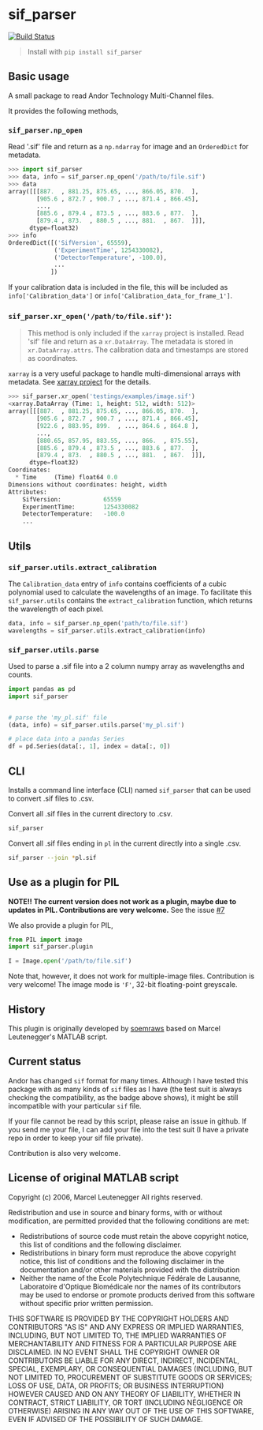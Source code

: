sif_parser
============

[![Build Status](https://travis-ci.com/fujiisoup/sif_parser.svg?branch=master)](https://travis-ci.com/fujiisoup/sif_parser)

> Install with `pip install sif_parser`

## Basic usage

A small package to read Andor Technology Multi-Channel files.

It provides the following methods,

### `sif_parser.np_open`

Read '.sif' file and return as a `np.ndarray` for image and an `OrderedDict` for metadata.

```python
>>> import sif_parser
>>> data, info = sif_parser.np_open('/path/to/file.sif')
>>> data
array([[[887.  , 881.25, 875.65, ..., 866.05, 870.  ],
        [905.6 , 872.7 , 900.7 , ..., 871.4 , 866.45],
        ...,
        [885.6 , 879.4 , 873.5 , ..., 883.6 , 877.  ],
        [879.4 , 873.  , 880.5 , ..., 881.  , 867.  ]]],
      dtype=float32)
>>> info
OrderedDict([('SifVersion', 65559),
             ('ExperimentTime', 1254330082),
             ('DetectorTemperature', -100.0),
             ...
            ])
```

If your calibration data is included in the file, this will be included as
`info['Calibration_data']` or `info['Calibration_data_for_frame_1']`.

### `sif_parser.xr_open('/path/to/file.sif')`:

> This method is only included if the `xarray` project is installed.
Read 'sif' file and return as a `xr.DataArray`.
The metadata is stored in `xr.DataArray.attrs`.
The calibration data and timestamps are stored as coordinates.

`xarray` is a very useful package to handle multi-dimensional arrays with metadata.
See [xarray project](http://xarray.pydata.org) for the details.

```python
>>> sif_parser.xr_open('testings/examples/image.sif')
<xarray.DataArray (Time: 1, height: 512, width: 512)>
array([[[887.  , 881.25, 875.65, ..., 866.05, 870.  ],
        [905.6 , 872.7 , 900.7 , ..., 871.4 , 866.45],
        [922.6 , 883.95, 899.  , ..., 864.6 , 864.8 ],
        ...,
        [880.65, 857.95, 883.55, ..., 866.  , 875.55],
        [885.6 , 879.4 , 873.5 , ..., 883.6 , 877.  ],
        [879.4 , 873.  , 880.5 , ..., 881.  , 867.  ]]],
      dtype=float32)
Coordinates:
  * Time     (Time) float64 0.0
Dimensions without coordinates: height, width
Attributes:
    SifVersion:            65559
    ExperimentTime:        1254330082
    DetectorTemperature:   -100.0
    ...
```

## Utils

### `sif_parser.utils.extract_calibration`
The `Calibration_data` entry of `info` contains coefficients of a cubic
polynomial used to calculate the wavelengths of an image.
To facilitate this `sif_parser.utils` contains the `extract_calibration`
function, which returns the wavelength of each pixel.

```python
data, info = sif_parser.np_open('path/to/file.sif')
wavelengths = sif_parser.utils.extract_calibration(info)
```

### `sif_parser.utils.parse`
Used to parse a .sif file into a 2 column numpy array as wavelengths and counts.

```python
import pandas as pd
import sif_parser


# parse the 'my_pl.sif' file
(data, info) = sif_parser.utils.parse('my_pl.sif')

# place data into a pandas Series
df = pd.Series(data[:, 1], index = data[:, 0])
```

## CLI

Installs a command line interface (CLI) named `sif_parser` that can be used to
convert .sif files to .csv.

Convert all .sif files in the current directory to .csv.
```bash
sif_parser
```

Convert all .sif files ending in `pl` in the current directly into a single .csv.
```bash
sif_parser --join *pl.sif
```

## Use as a plugin for PIL

**NOTE!!  The current version does not work as a plugin, maybe due to updates in PIL. Contributions are very welcome.**
See the issue [#7](https://github.com/fujiisoup/sif_reader/issues/7)

We also provide a plugin for PIL,

```python
from PIL import image
import sif_parser.plugin

I = Image.open('/path/to/file.sif')
```

Note that, however, it does not work for multiple-image files.
Contribution is very welcome!
The image mode is `'F'`, 32-bit floating-point greyscale.


## History

This plugin is originally developed by [soemraws](https://github.com/soemraws)
based on Marcel Leutenegger's MATLAB script.


## Current status

Andor has changed `sif` format for many times.
Although I have tested this package with as many kinds of `sif` files as I have
(the test suit is always checking the compatibility, as the badge above shows),
it might be still incompatible with your particular `sif` file.

If your file cannot be read by this script,
please raise an issue in github.
If you send me your file, I can add your file into the test suit
(I have a private repo in order to keep your sif file private).

Contribution is also very welcome.


## License of original MATLAB script

Copyright (c) 2006, Marcel Leutenegger
All rights reserved.

Redistribution and use in source and binary forms, with or without
modification, are permitted provided that the following conditions are
met:
* Redistributions of source code must retain the above copyright notice, this list of conditions and the following disclaimer.
* Redistributions in binary form must reproduce the above copyright notice, this list of conditions and the following disclaimer in the documentation and/or other materials provided with the distribution
* Neither the name of the Ecole Polytechnique Fédérale de Lausanne, Laboratoire d'Optique Biomédicale nor the names of its contributors may be used to endorse or promote products derived from this software without specific prior written permission.

THIS SOFTWARE IS PROVIDED BY THE COPYRIGHT HOLDERS AND CONTRIBUTORS "AS IS"
AND ANY EXPRESS OR IMPLIED WARRANTIES, INCLUDING, BUT NOT LIMITED TO, THE
IMPLIED WARRANTIES OF MERCHANTABILITY AND FITNESS FOR A PARTICULAR PURPOSE
ARE DISCLAIMED. IN NO EVENT SHALL THE COPYRIGHT OWNER OR CONTRIBUTORS BE
LIABLE FOR ANY DIRECT, INDIRECT, INCIDENTAL, SPECIAL, EXEMPLARY, OR
CONSEQUENTIAL DAMAGES (INCLUDING, BUT NOT LIMITED TO, PROCUREMENT OF
SUBSTITUTE GOODS OR SERVICES; LOSS OF USE, DATA, OR PROFITS; OR BUSINESS
INTERRUPTION) HOWEVER CAUSED AND ON ANY THEORY OF LIABILITY, WHETHER IN
CONTRACT, STRICT LIABILITY, OR TORT (INCLUDING NEGLIGENCE OR OTHERWISE)
ARISING IN ANY WAY OUT OF THE USE OF THIS SOFTWARE, EVEN IF ADVISED OF THE
POSSIBILITY OF SUCH DAMAGE.
